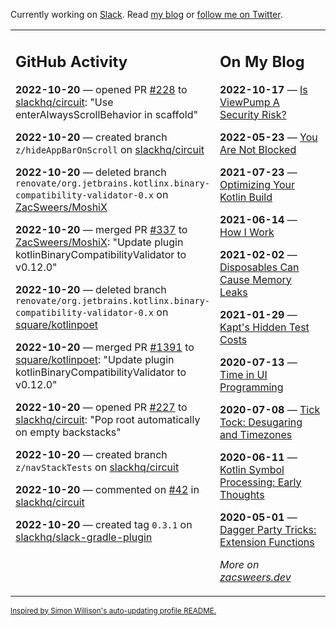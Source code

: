 Currently working on [Slack](https://slack.com/). Read [my blog](https://zacsweers.dev/) or [follow me on Twitter](https://twitter.com/ZacSweers).

<table><tr><td valign="top" width="60%">

## GitHub Activity
<!-- githubActivity starts -->
**2022-10-20** — opened PR [#228](https://github.com/slackhq/circuit/pull/228) to [slackhq/circuit](https://github.com/slackhq/circuit): "Use enterAlwaysScrollBehavior in scaffold"

**2022-10-20** — created branch `z/hideAppBarOnScroll` on [slackhq/circuit](https://github.com/slackhq/circuit)

**2022-10-20** — deleted branch `renovate/org.jetbrains.kotlinx.binary-compatibility-validator-0.x` on [ZacSweers/MoshiX](https://github.com/ZacSweers/MoshiX)

**2022-10-20** — merged PR [#337](https://github.com/ZacSweers/MoshiX/pull/337) to [ZacSweers/MoshiX](https://github.com/ZacSweers/MoshiX): "Update plugin kotlinBinaryCompatibilityValidator to v0.12.0"

**2022-10-20** — deleted branch `renovate/org.jetbrains.kotlinx.binary-compatibility-validator-0.x` on [square/kotlinpoet](https://github.com/square/kotlinpoet)

**2022-10-20** — merged PR [#1391](https://github.com/square/kotlinpoet/pull/1391) to [square/kotlinpoet](https://github.com/square/kotlinpoet): "Update plugin kotlinBinaryCompatibilityValidator to v0.12.0"

**2022-10-20** — opened PR [#227](https://github.com/slackhq/circuit/pull/227) to [slackhq/circuit](https://github.com/slackhq/circuit): "Pop root automatically on empty backstacks"

**2022-10-20** — created branch `z/navStackTests` on [slackhq/circuit](https://github.com/slackhq/circuit)

**2022-10-20** — commented on [#42](https://github.com/slackhq/circuit/issues/42#issuecomment-1286116499) in [slackhq/circuit](https://github.com/slackhq/circuit)

**2022-10-20** — created tag `0.3.1` on [slackhq/slack-gradle-plugin](https://github.com/slackhq/slack-gradle-plugin)
<!-- githubActivity ends -->
</td><td valign="top" width="40%">

## On My Blog
<!-- blog starts -->
**2022-10-17** — [Is ViewPump A Security Risk?](https://www.zacsweers.dev/is-viewpump-a-security-risk/)

**2022-05-23** — [You Are Not Blocked](https://www.zacsweers.dev/you-are-not-blocked/)

**2021-07-23** — [Optimizing Your Kotlin Build](https://www.zacsweers.dev/optimizing-your-kotlin-build/)

**2021-06-14** — [How I Work](https://www.zacsweers.dev/how-i-work/)

**2021-02-02** — [Disposables Can Cause Memory Leaks](https://www.zacsweers.dev/disposables-can-cause-memory-leaks/)

**2021-01-29** — [Kapt's Hidden Test Costs](https://www.zacsweers.dev/kapts-hidden-test-costs/)

**2020-07-13** — [Time in UI Programming](https://www.zacsweers.dev/time-in-ui/)

**2020-07-08** — [Tick Tock: Desugaring and Timezones](https://www.zacsweers.dev/ticktock-desugaring-timezones/)

**2020-06-11** — [Kotlin Symbol Processing: Early Thoughts](https://www.zacsweers.dev/kotlin-symbol-processor-early-thoughts/)

**2020-05-01** — [Dagger Party Tricks: Extension Functions](https://www.zacsweers.dev/dagger-party-tricks-extension-functions/)
<!-- blog ends -->
_More on [zacsweers.dev](https://zacsweers.dev/)_
</td></tr></table>

<sub><a href="https://simonwillison.net/2020/Jul/10/self-updating-profile-readme/">Inspired by Simon Willison's auto-updating profile README.</a></sub>
